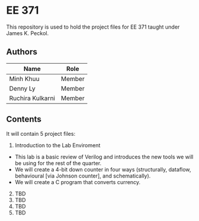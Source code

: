 # EE 371
This repository is used to hold the project files for EE 371 taught under James K. Peckol.


## Authors

| Name              | Role          |
| -------------     | ------------- |
| Minh Khuu         | Member        |
| Denny Ly          | Member        |
| Ruchira Kulkarni  | Member        |

## Contents

It will contain 5 project files:

1. Introduction to the Lab Enviroment
  * This lab is a basic review of Verilog and introduces the new tools we will be using for the rest of the quarter.
  * We will create a 4-bit down counter in four ways (structurally, dataflow, behavioural [via Johnson counter], and schematically).
  * We will create a C program that converts currency.
2. TBD
3. TBD
4. TBD
5. TBD